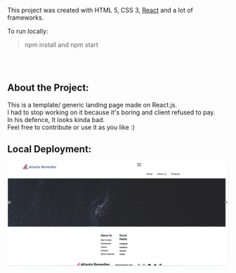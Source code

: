 This project was created with HTML 5, CSS 3, [React](https://github.com/facebook/create-react-app)
and a lot of frameworks. 

To run locally:
>npm install and npm start
<br>
<br>

## About the Project:
This is a template/ generic landing page made on React.js. <br>
I had to stop working on it because it's boring and client refused to pay. <br>
In his defence, It looks kinda bad. <br>
Feel free to contribute or use it as you like :) 

## Local Deployment:

<img src="Capture.PNG">
